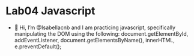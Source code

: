 # Lab04 Javascript
- 👋 Hi, I’m @Isabellacnb and I am practicing javascript, specifically manipulating the DOM using the following: document.getElementById, addEventListener, document.getElementsByName(), innerHTML, e.preventDefault();
